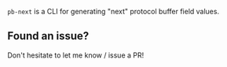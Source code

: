 `pb-next` is a CLI for generating "next" protocol buffer field values.

## Found an issue?

Don't hesitate to let me know / issue a PR!
